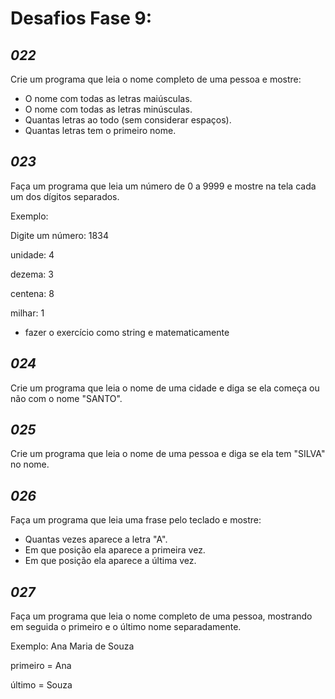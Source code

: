 # Desafios Fase 9:

## ***022***
Crie um programa que leia o nome completo de uma pessoa e mostre:
- O nome com todas as letras maiúsculas.
- O nome com todas as letras minúsculas.
- Quantas letras ao todo (sem considerar espaços).
- Quantas letras tem o primeiro nome.


## ***023***
Faça um programa que leia um número de 0 a 9999 e mostre na tela cada um dos dígitos separados.

Exemplo:

Digite um número: 1834

unidade: 4

dezema: 3

centena: 8

milhar: 1

* fazer o exercício como string e matematicamente


## ***024***
Crie um programa que leia o nome de uma cidade e diga se ela começa ou não com o nome "SANTO".


## ***025***
Crie um programa que leia o nome de uma pessoa e diga se ela tem "SILVA" no nome.


## ***026***
Faça um programa que leia uma frase pelo teclado e mostre:
- Quantas vezes aparece a letra "A".
- Em que posição ela aparece a primeira vez.
- Em que posição ela aparece a última vez.


## ***027***
Faça um programa que leia o nome completo de uma pessoa, mostrando em seguida o primeiro e o último nome separadamente.

Exemplo: Ana Maria de Souza

primeiro = Ana

último = Souza